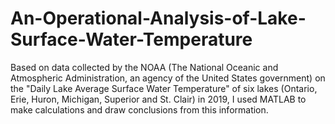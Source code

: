 # An-Operational-Analysis-of-Lake-Surface-Water-Temperature
Based on data collected by the NOAA (The National Oceanic and Atmospheric Administration, an agency of the United States government) on the "Daily Lake Average Surface Water Temperature" of six lakes (Ontario, Erie, Huron, Michigan, Superior and St. Clair) in 2019, I used MATLAB to make calculations and draw conclusions from this information.
